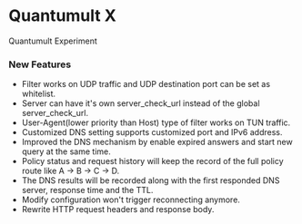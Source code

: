 # Quantumult X
Quantumult Experiment

### New Features
* Filter works on UDP traffic and UDP destination port can be set as whitelist.
* Server can have it's own server_check_url instead of the global server_check_url.
* User-Agent(lower priority than Host) type of filter works on TUN traffic.
* Customized DNS setting supports customized port and IPv6 address.
* Improved the DNS mechanism by enable expired answers and start new query at the same time.
* Policy status and request history will keep the record of the full policy route like A -> B -> C -> D.
* The DNS results will be recorded along with the first responded DNS server, response time and the TTL.
* Modify configuration won't trigger reconnecting anymore.
* Rewrite HTTP request headers and response body.
